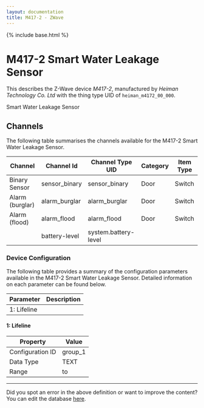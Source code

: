 ```yaml
---
layout: documentation
title: M417-2 - ZWave
---
```


{% include base.html %}

# M417-2 Smart Water Leakage Sensor

This describes the Z-Wave device *M417-2*, manufactured by *Heiman Technology Co. Ltd* with the thing type UID of ```heiman_m4172_00_000```. 

Smart Water Leakage Sensor


## Channels
The following table summarises the channels available for the M417-2 Smart Water Leakage Sensor.

| Channel | Channel Id | Channel Type UID | Category | Item Type |
|---------|------------|------------------|----------|-----------|
| Binary Sensor | sensor_binary | sensor_binary | Door | Switch |
| Alarm (burglar) | alarm_burglar | alarm_burglar | Door | Switch |
| Alarm (flood) | alarm_flood | alarm_flood | Door | Switch |
|  | battery-level | system.battery-level |  |  |


### Device Configuration
The following table provides a summary of the configuration parameters available in the M417-2 Smart Water Leakage Sensor.
Detailed information on each parameter can be found below.

| Parameter   | Description |
|-------------|-------------|
| 1: Lifeline |  |


#### 1: Lifeline


| Property         | Value    |
|------------------|----------|
| Configuration ID | group_1 |
| Data Type        | TEXT |
| Range |  to  |


---

Did you spot an error in the above definition or want to improve the content?
You can edit the database [here](http://www.cd-jackson.com/index.php/zwave/zwave-device-database/zwave-device-list/devicesummary/738).
